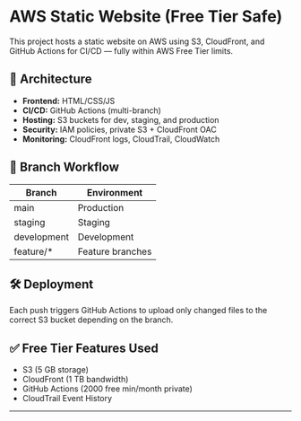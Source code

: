 # AWS Static Website (Free Tier Safe)

This project hosts a static website on AWS using S3, CloudFront, and GitHub Actions for CI/CD — fully within AWS Free Tier limits.

## 📁 Architecture
- **Frontend:** HTML/CSS/JS
- **CI/CD:** GitHub Actions (multi-branch)
- **Hosting:** S3 buckets for dev, staging, and production
- **Security:** IAM policies, private S3 + CloudFront OAC
- **Monitoring:** CloudFront logs, CloudTrail, CloudWatch

## 🚀 Branch Workflow
| Branch        | Environment      |
|---------------|------------------|
| main          | Production       |
| staging       | Staging          |
| development   | Development      |
| feature/*     | Feature branches |

## 🛠️ Deployment
Each push triggers GitHub Actions to upload only changed files to the correct S3 bucket depending on the branch.

## ✅ Free Tier Features Used
- S3 (5 GB storage)
- CloudFront (1 TB bandwidth)
- GitHub Actions (2000 free min/month private)
- CloudTrail Event History

---